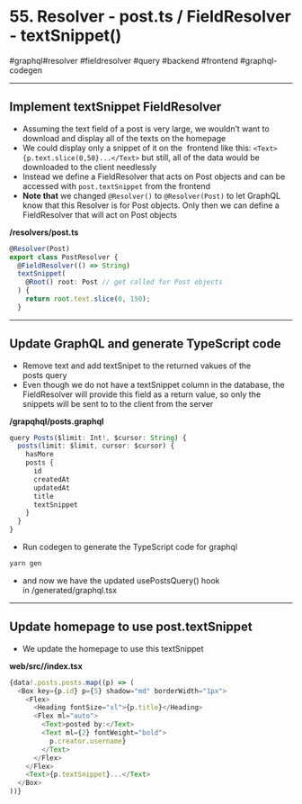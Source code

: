 # 55\. Resolver - post.ts / FieldResolver - textSnippet()  

#graphql#resolver #fieldresolver #query #backend #frontend #graphql-codegen

* * *

## Implement textSnippet FieldResolver

- Assuming the text field of a post is very large, we wouldn’t want to download and display all of the texts on the homepage
- We could display only a snippet of it on the  frontend like this: `<Text>{p.text.slice(0,50}...</Text>` but still, all of the data would be downloaded to the client needlessly 
- Instead we define a FieldResolver that acts on Post objects and can be accessed with `post.textSnippet` from the frontend
- **Note that** we changed `⁠@Resolver()` to `⁠@Resolver(Post)` to let GraphQL know that this Resolver is for Post objects. Only then we can define a FieldResolver that will act on Post objects

  

**/resolvers/post.ts**

```typescript
@Resolver(Post)
export class PostResolver {
  @FieldResolver(() => String)
  textSnippet(
    @Root() root: Post // get called for Post objects
  ) {
    return root.text.slice(0, 150);
  }
```

  

* * *

## Update GraphQL and generate TypeScript code

  

- Remove text and add textSnipet to the returned vakues of the posts query
- Even though we do not have a textSnippet column in the database, the FieldResolver will provide this field as a return value, so only the snippets will be sent to to the client from the server

**/grapqhql/posts.graphql**

```typescript
query Posts($limit: Int!, $cursor: String) {
  posts(limit: $limit, cursor: $cursor) {
    hasMore
    posts {
      id
      createdAt
      updatedAt
      title
      textSnippet      
    }
  }
}
```

  

- Run codegen to generate the TypeScript code for graphql

  

```typescript
yarn gen
```

  

- and now we have the updated usePostsQuery() hook in /generated/graphql.tsx

* * *

## Update homepage to use post.textSnippet

- We update the homepage to use this textSnippet

  

**web/src//index.tsx**

```typescript
{data!.posts.posts.map((p) => (
  <Box key={p.id} p={5} shadow="md" borderWidth="1px">
    <Flex>
      <Heading fontSize="xl">{p.title}</Heading>
      <Flex ml="auto">
        <Text>posted by:</Text>
        <Text ml={2} fontWeight="bold">
          p.creator.username}
        </Text>
      </Flex>
    </Flex>
    <Text>{p.textSnippet}...</Text>
  </Box>
))}
```